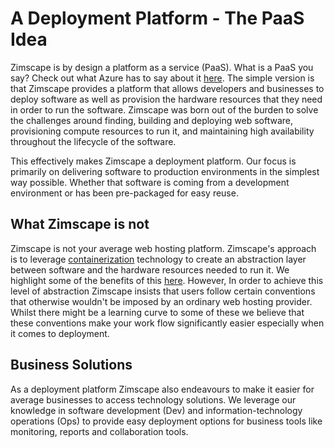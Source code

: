 # A Deployment Platform - The PaaS Idea

Zimscape is by design a platform as a service (PaaS). What is a PaaS you say? Check out what Azure has
to say about it [here](https://azure.microsoft.com/en-us/overview/what-is-paas/). 
The simple version is that Zimscape provides a platform that allows developers and businesses to deploy 
software as well as provision the hardware resources that they need in order to run the software. 
Zimscape was born out of the burden to solve the challenges around finding, building and deploying web software, 
provisioning compute resources to run it, and maintaining high availability throughout the
lifecycle of the software.

This effectively makes Zimscape a deployment platform. Our focus is primarily on delivering software to 
production environments in the simplest way possible. Whether that software is coming from a development
environment or has been pre-packaged for easy reuse.

## What Zimscape is not

Zimscape is not your average web hosting platform. Zimscape's approach is to leverage 
[containerization](containers.md) technology
to create an abstraction layer between software and the hardware resources needed to run it. We highlight some of
the benefits of this [here](containers.md). However, In order to achieve
this level of abstraction Zimscape insists that users follow certain conventions that otherwise wouldn't be 
imposed by an ordinary web hosting provider. Whilst there might be a learning curve to some of these we believe
that these conventions make your work flow significantly easier especially when it comes to deployment.

## Business Solutions

As a deployment platform Zimscape also endeavours to make it easier for average businesses to access technology
solutions. We leverage our knowledge in software development (Dev) and information-technology operations (Ops)
to provide easy deployment options for business tools like monitoring, reports and collaboration tools.
